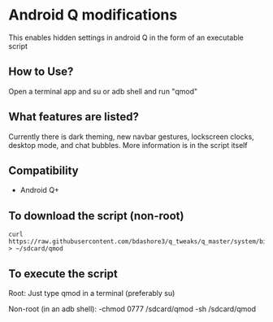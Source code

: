 # Android Q modifications
This enables hidden settings in android Q in the form of an executable script

## How to Use?
Open a terminal app and su or adb shell and run "qmod"

## What features are listed?
Currently there is dark theming, new navbar gestures, lockscreen clocks, desktop mode, and chat bubbles. 
More information is in the script itself

## Compatibility
* Android Q+

## To download the script (non-root)
	curl https://raw.githubusercontent.com/bdashore3/q_tweaks/q_master/system/bin/qmod > ~/sdcard/qmod

## To execute the script
Root: Just type qmod in a terminal (preferably su)

Non-root (in an adb shell): 
-chmod 0777 /sdcard/qmod
-sh /sdcard/qmod


